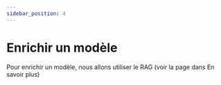 ```yaml
---
sidebar_position: 4
---
```


# Enrichir un modèle

Pour enrichir un modèle, nous allons utiliser le RAG (voir la page dans En savoir plus)

